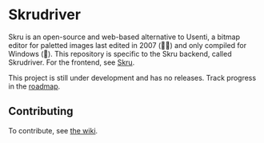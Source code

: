 # Skrudriver
Skru is an open-source and web-based alternative to Usenti, a bitmap editor for paletted images last edited in 2007 (👴🏻) and only compiled for Windows (🤮). This repository is specific to the Skru backend, called Skrudriver. For the frontend, see [Skru](https://github.com/skrusenti/skru).

This project is still under development and has no releases. Track progress in the [roadmap](https://github.com/orgs/skrusenti/projects/1).

## Contributing
To contribute, see [the wiki](https://github.com/skrusenti/skrudriver/wiki).
